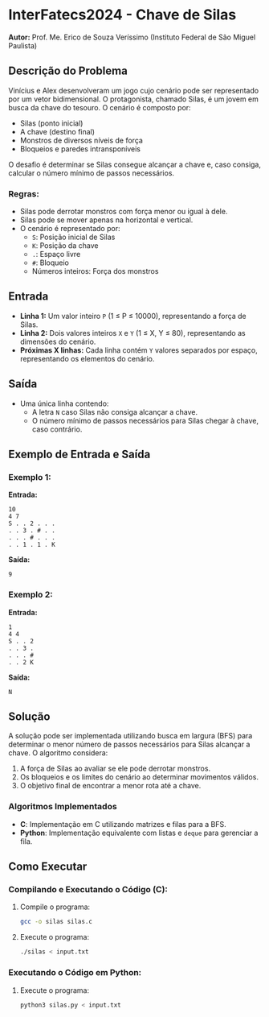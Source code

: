 # InterFatecs2024 - Chave de Silas

**Autor:** Prof. Me. Erico de Souza Veríssimo (Instituto Federal de São Miguel Paulista)

## Descrição do Problema

Vinícius e Alex desenvolveram um jogo cujo cenário pode ser representado por um vetor bidimensional. O protagonista, chamado Silas, é um jovem em busca da chave do tesouro. O cenário é composto por:

- Silas (ponto inicial)
- A chave (destino final)
- Monstros de diversos níveis de força
- Bloqueios e paredes intransponíveis

O desafio é determinar se Silas consegue alcançar a chave e, caso consiga, calcular o número mínimo de passos necessários.

### Regras:
- Silas pode derrotar monstros com força menor ou igual à dele.
- Silas pode se mover apenas na horizontal e vertical.
- O cenário é representado por:
  - `S`: Posição inicial de Silas
  - `K`: Posição da chave
  - `.`: Espaço livre
  - `#`: Bloqueio
  - Números inteiros: Força dos monstros

## Entrada

- **Linha 1:** Um valor inteiro `P` (1 ≤ P ≤ 10000), representando a força de Silas.
- **Linha 2:** Dois valores inteiros `X` e `Y` (1 ≤ X, Y ≤ 80), representando as dimensões do cenário.
- **Próximas X linhas:** Cada linha contém `Y` valores separados por espaço, representando os elementos do cenário.

## Saída

- Uma única linha contendo:
  - A letra `N` caso Silas não consiga alcançar a chave.
  - O número mínimo de passos necessários para Silas chegar à chave, caso contrário.

## Exemplo de Entrada e Saída

### Exemplo 1:

**Entrada:**
```
10
4 7
S . . 2 . . .
. . 3 . # . .
. . . # . . .
. . 1 . 1 . K
```

**Saída:**
```
9
```

### Exemplo 2:

**Entrada:**
```
1
4 4
S . . 2
. . 3 .
. . . #
. . 2 K
```

**Saída:**
```
N
```

## Solução

A solução pode ser implementada utilizando busca em largura (BFS) para determinar o menor número de passos necessários para Silas alcançar a chave. O algoritmo considera:

1. A força de Silas ao avaliar se ele pode derrotar monstros.
2. Os bloqueios e os limites do cenário ao determinar movimentos válidos.
3. O objetivo final de encontrar a menor rota até a chave.

### Algoritmos Implementados

- **C**: Implementação em C utilizando matrizes e filas para a BFS.
- **Python**: Implementação equivalente com listas e `deque` para gerenciar a fila.

## Como Executar

### Compilando e Executando o Código (C):

1. Compile o programa:
   ```bash
   gcc -o silas silas.c
   ```
2. Execute o programa:
   ```bash
   ./silas < input.txt
   ```

### Executando o Código em Python:

1. Execute o programa:
   ```bash
   python3 silas.py < input.txt
   ```
